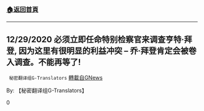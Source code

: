 ###  [:house:返回首頁](https://github.com/ourhimalayas/txt)
---

## 12/29/2020 必须立即任命特别检察官来调查亨特·拜登, 因为这里有很明显的利益冲突 &#8211; 乔·拜登肯定会被卷入调查。不能再等了!
` 秘密翻译组G-Translators` [轉載自GNews](https://gnews.org/zh-hans/699897/)

By: 【秘密翻译组G-Translators】

0
